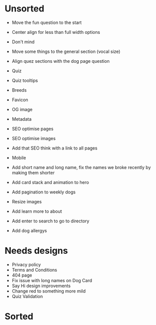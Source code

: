 # Unsorted

- Move the fun question to the start
- Center align for less than full width options
- Don't mind
- Move some things to the general section (vocal size)
- Align quez sections with the dog page question

- Quiz
- Quiz tooltips
- Breeds
- Favicon
- OG image
- Metadata
- SEO optimise pages
- SEO optimise images
- Add that SEO think with a link to all pages
- Mobile
- Add short name and long name, fix the names we broke recently by making them shorter
- Add card stack and animation to hero
- Add pagination to weekly dogs
- Resize images
- Add learn more to about
- Add enter to search to go to directory
- Add dog allergys

# Needs designs

- Privacy policy
- Terms and Conditions
- 404 page
- Fix issue with long names on Dog Card
- Say Hi design improvements
- Change red to something more mild
- Quiz Validation

# Sorted
